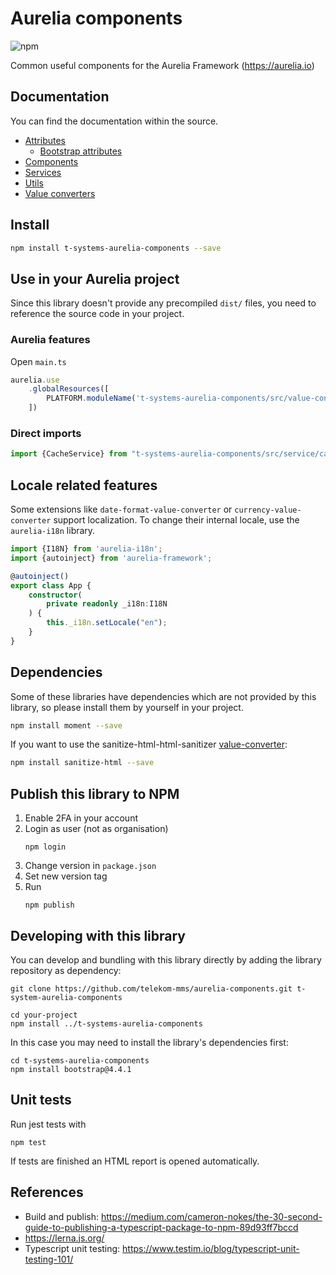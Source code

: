 # Aurelia components

![npm](https://img.shields.io/npm/v/t-systems-aurelia-components)

Common useful components for the Aurelia Framework (https://aurelia.io)

## Documentation

You can find the documentation within the source.

* [Attributes](src/attributes/README.md)
  * [Bootstrap attributes](src/attributes/bootstrap/README.md) 
* [Components](src/components/README.md)
* [Services](src/services/README.md)
* [Utils](src/utils/README.md)
* [Value converters](src/value-converters/README.md)

## Install

```bash
npm install t-systems-aurelia-components --save
```

## Use in your Aurelia project

Since this library doesn't provide any precompiled `dist/` files, you need to reference the source code in your project.

### Aurelia features
Open `main.ts`
```typescript
aurelia.use
    .globalResources([
        PLATFORM.moduleName('t-systems-aurelia-components/src/value-converters/date-format-value-converter'),
    ])
```

### Direct imports
```typescript
import {CacheService} from "t-systems-aurelia-components/src/service/cache-service";
```

## Locale related features

Some extensions like `date-format-value-converter` or `currency-value-converter` support localization. To change their internal locale, use the `aurelia-i18n` library.

```typescript
import {I18N} from 'aurelia-i18n';
import {autoinject} from 'aurelia-framework';

@autoinject()
export class App {
    constructor(
        private readonly _i18n:I18N
    ) {
        this._i18n.setLocale("en");
    }
}
```

## Dependencies

Some of these libraries have dependencies which are not provided by this library, so please install them by yourself in your project.
```bash
npm install moment --save
```

If you want to use the sanitize-html-html-sanitizer [value-converter](src/value-converters/README.md):
```bash
npm install sanitize-html --save
```

## Publish this library to NPM

1. Enable 2FA in your account
2. Login as user (not as organisation)
    ```shell
    npm login
    ```
3. Change version in `package.json`
4. Set new version tag
5. Run 
    ```shell
    npm publish
    ```
  
## Developing with this library
You can develop and bundling with this library directly by adding the library repository as dependency:
```shell
git clone https://github.com/telekom-mms/aurelia-components.git t-system-aurelia-components

cd your-project
npm install ../t-systems-aurelia-components
```

In this case you may need to install the library's dependencies first:
```shell
cd t-systems-aurelia-components
npm install bootstrap@4.4.1
```

## Unit tests

Run jest tests with
```shell
npm test
```
If tests are finished an HTML report is opened automatically.

## References
* Build and publish: https://medium.com/cameron-nokes/the-30-second-guide-to-publishing-a-typescript-package-to-npm-89d93ff7bccd
* https://lerna.js.org/
* Typescript unit testing: https://www.testim.io/blog/typescript-unit-testing-101/
